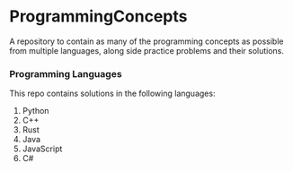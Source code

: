 # ProgrammingConcepts
A repository to contain as many of the programming concepts as possible from multiple languages, along side practice problems and their solutions.
### Programming Languages
This repo contains solutions in the following languages:
1. Python
2. C++
3. Rust
4. Java
5. JavaScript
6. C#